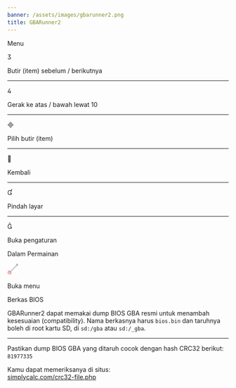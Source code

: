```yaml
---
banner: /assets/images/gbarunner2.png
title: GBARunner2
---
```


<div id="menu" class="section-title">Menu</div>
<div class="section-body">
    <div class="button-action-group">
        <p class="button-action button">&#xE07D;</p>
        <p class="button-action-text">Butir (item) sebelum / berikutnya</p>
    </div>
    <hr>
    <div class="button-action-group">
        <p class="button-action button">&#xE07E;</p>
        <p class="button-action-text">Gerak ke atas / bawah lewat 10</p>
    </div>
    <hr>
    <div class="button-action-group">
        <p class="button-action button">&#xE000;</p>
        <p class="button-action-text">Pilih butir (item)</p>
    </div>
    <hr>
    <div class="button-action-group">
        <p class="button-action button">&#xE001;</p>
        <p class="button-action-text">Kembali</p>
    </div>
    <hr>
    <div class="button-action-group">
        <p class="button-action button">&#xE004;</p>
        <p class="button-action-text">Pindah layar</p>
    </div>
    <hr>
    <div class="button-action-group">
        <p class="button-action button">&#xE005;</p>
        <p class="button-action-text">Buka pengaturan</p>
    </div>
</div>
<div id="in-game" class="section-title">Dalam Permainan</div>
<div class="section-body">
    <div class="button-action-group">
        <p class="button-action"><img src="/assets/images/tap.png" alt="Sentuh layar bawah"></p>
        <p class="button-action-text">Buka menu</p>
    </div>
</div>
<div id="bios-file" class="section-title">Berkas BIOS</div>
<div class="section-body">
    <p>
        GBARunner2 dapat memakai dump BIOS GBA resmi untuk menambah kesesuaian (compatibility). Nama berkasnya harus <code>bios.bin</code> dan taruhnya boleh di root kartu SD, di <code>sd:/gba</code> atau <code>sd:/_gba</code>.
    </p>
    <hr>
    <p>
        Pastikan dump BIOS GBA yang ditaruh cocok dengan hash CRC32 berikut: <code>81977335</code>
    </p>
    <p>
        Kamu dapat memeriksanya di situs:<br><a href="https://simplycalc.com/crc32-file.php">simplycalc.com/crc32-file.php</a>
    </p>
</div>
